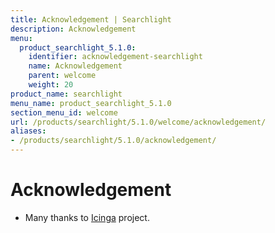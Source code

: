 ```yaml
---
title: Acknowledgement | Searchlight
description: Acknowledgement
menu:
  product_searchlight_5.1.0:
    identifier: acknowledgement-searchlight
    name: Acknowledgement
    parent: welcome
    weight: 20
product_name: searchlight
menu_name: product_searchlight_5.1.0
section_menu_id: welcome
url: /products/searchlight/5.1.0/welcome/acknowledgement/
aliases:
- /products/searchlight/5.1.0/acknowledgement/
---
```


# Acknowledgement
 - Many thanks to [Icinga](https://www.icinga.com/) project.
